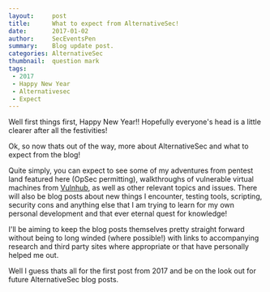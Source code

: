 ```yaml
---
layout:     post
title:      What to expect from AlternativeSec!
date:       2017-01-02
author:     SecEventsPen
summary:    Blog update post.
categories: AlternativeSec
thumbnail:  question mark
tags:
 - 2017
 - Happy New Year
 - Alternativesec
 - Expect
---
```


Well first things first, Happy New  Year!! Hopefully everyone's head is a little clearer after all the festivities!

Ok, so now thats out of the way, more about AlternativeSec and what to expect from the blog!

Quite simply, you can expect to see some of my adventures from pentest land featured here (OpSec permitting), walkthroughs of vulnerable virtual machines from <a href="https://www.vulnhub.com">Vulnhub</a>, as well as other relevant topics and issues. There will also be blog posts about new things I encounter, testing tools, scripting, security cons and anything else that I am trying to learn for my own personal development and that ever eternal quest for knowledge!

I'll be aiming to keep the blog posts themselves pretty straight forward without being to long winded (where possible!) with links to accompanying research and third party sites where appropriate or that have personally helped me out.

Well I guess thats all for the first post from 2017 and be on the look out for future AlternativeSec blog posts.
